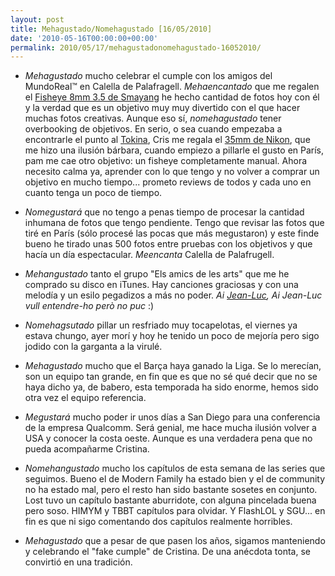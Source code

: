 ```yaml
---
layout: post
title: Mehagustado/Nomehagustado [16/05/2010]
date: '2010-05-16T00:00:00+00:00'
permalink: 2010/05/17/mehagustadonomehagustado-16052010/
---
```

- *Mehagustado* mucho celebrar el cumple con los amigos del MundoReal&trade; en Calella de Palafragell. *Mehaencantado* que me regalen el [Fisheye 8mm 3.5 de Smayang](http://www.samyang.pl/product,96,category,5,samyang_8_mm_f35_aspherical_if_mc_fisheye) he hecho cantidad de fotos hoy con él y la verdad que es un objetivo muy muy divertido con el que hacer muchas fotos creativas. Aunque eso sí, *nomehagustado* tener overbooking de objetivos. En serio, o sea cuando empezaba a encontrarle el punto al [Tokina](http://resistancefutile.com/2010/01/30/pequena-review-al-tokina-12-24-f4/), Cris me regala el [35mm de Nikon](http://www.kenrockwell.com/nikon/35mm-f18.htm), que me hizo una ilusión bárbara, cuando empiezo a pillarle el gusto en París, pam me cae otro objetivo: un fisheye completamente manual. Ahora necesito calma ya, aprender con lo que tengo y no volver a comprar un objetivo en mucho tiempo... prometo reviews de todos y cada uno en cuanto tenga un poco de tiempo.

- *Nomegustará* que no tengo a penas tiempo de procesar la cantidad inhumana de fotos que tengo pendiente. Tengo que revisar las fotos que tiré en París (sólo procesé las pocas que más megustaron) y este finde bueno he tirado unas 500 fotos entre pruebas con los objetivos y que hacía un día espectacular. *Meencanta* Calella de Palafrugell.

- *Mehangustado* tanto el grupo "Els amics de les arts" que me he comprado su disco en iTunes. Hay canciones graciosas y con una melodía y un esilo pegadizos a más no poder. _Ai [Jean-Luc](http://es.wikipedia.org/wiki/Jean-Luc_Godard), Ai Jean-Luc vull entendre-ho però no puc_ :)

- *Nomehagsutado* pillar un resfriado muy tocapelotas, el viernes ya estava chungo, ayer morí y hoy he tenido un poco de mejoría pero sigo jodido con la garganta a la virulé.

- *Mehagustado* mucho que el Barça haya ganado la Liga. Se lo merecían, son un equipo tan grande, en fin que es que no sé qué decir que no se haya dicho ya, de babero, esta temporada ha sido enorme, hemos sido otra vez el equipo referencia.

- *Megustará* mucho poder ir unos días a San Diego para una conferencia de la empresa Qualcomm. Será genial, me hace mucha ilusión volver a USA y conocer la costa oeste. Aunque es una verdadera pena que no pueda acompañarme Cristina.

- *Nomehangustado* mucho los capítulos de esta semana de las series que seguimos. Bueno el de Modern Family ha estado bien y el de community no ha estado mal, pero el resto han sido bastante sosetes en conjunto. Lost tuvo un capítulo bastante aburridote, con alguna pincelada buena pero soso. HIMYM y TBBT capítulos para olvidar. Y FlashLOL y SGU... en fin es que ni sigo comentando dos capítulos realmente horribles.

- *Mehagustado* que a pesar de que pasen los años, sigamos manteniendo y celebrando el "fake cumple" de Cristina. De una anécdota tonta, se convirtió en una tradición.
